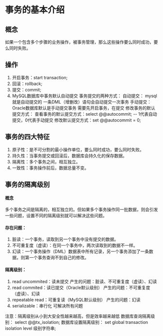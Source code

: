 
# 事务的基本介绍

## 概念

如果一个包含多个步骤的业务操作，被事务管理，那么这些操作要么同时成功，要么同时失败。

## 操作

1. 开启事务：start transaction;
2. 回滚：rollback;
3. 提交：commit;
4. MySQL数据库中事务默认自动提交
   事务提交的两种方式：
   自动提交：
   mysql就是自动提交的
   一条DML（增删改）语句会自动提交一次事务
   手动提交：
   Oracle数据库默认是手动提交事务
   需要先开启事务，在提交
   修改事务的默认提交方式：
   查看事务的默认提交方式：select @@autocommit; -- 1代表自动提交，0代表手动提交
   修改默认提交方式：set @@autocommit = 0;

## 事务的四大特征

1. 原子性：是不可分割的最小操作单位，要么同时成功，要么同时失败。
2. 持久性：当事务提交或回滚后，数据库会持久化的保存数据。
3. 隔离性：多个事务之间，相互独立。
4. 一致性：事务操作前后，数据总量不变。

## 事务的隔离级别

#### 概念

多个事务之间是隔离的，相互独立的。但如果多个事务操作同一批数据，则会引发一些问题，设置不同的隔离级别就可以解决这些问题。

#### 存在问题：

1. 脏读：一个事务，读取到另一个事务中没有提交的数据。
2. 不可重复度（虚读）：在同一个事务中，两次读取到的数据不一样。
3. 幻读：一个事务操作（DML）数据表中所有记录，另一个事务添加了一条数据，则第一个事务查询不到自己的修改。

#### 隔离级别：

1. read uncommited：读未提交
   产生的问题：脏读、不可重复度（虚读）、幻读
2. read commited：读已提交（Oracle默认级别）
   产生的问题：不可重复度（虚读）、幻读
3. repeatable read：可重复读（MySQL默认级别）
   产生的问题：幻读
4. serializable：串行化
   可解决所有问题

注意：隔离级别从小到大安全性越来越高，但是效率越来越低
数据库查询隔离级别：
select @@tx_isolation;
数据库设置隔离级别：
set global transaction isolation level 级别字符串;